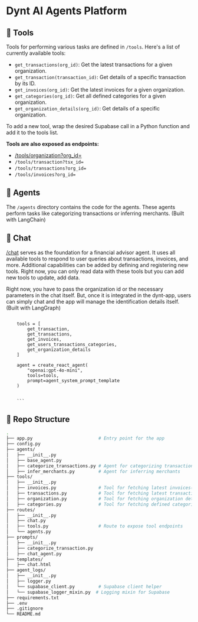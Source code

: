 # Dynt AI Agents Platform

## 🧰 Tools

Tools for performing various tasks are defined in `/tools`. Here's a list of currently available tools:

- `get_transactions(org_id)`: Get the latest transactions for a given organization.
- `get_transaction(transaction_id)`: Get details of a specific transaction by its ID.
- `get_invoices(org_id)`: Get the latest invoices for a given organization.
- `get_categories(org_id)`: Get all defined categories for a given organization.
- `get_organization_details(org_id)`: Get details of a specific organization.

To add a new tool, wrap the desired Supabase call in a Python function and add it to the tools list.

**Tools are also exposed as endpoints:**

- [/tools/organization?org_id=](https://dynt-ai-agents-platform-production.up.railway.app/tools/organization?org_id=clm9bbaq00001ol1rs8s7z9p2)
- `/tools/transaction?tsx_id=`
- `/tools/transactions?org_id=`
- `/tools/invoices?org_id=`

## 🤖 Agents

The `/agents` directory contains the code for the agents. These agents perform tasks like categorizing transactions or inferring merchants. (Built with LangChain)

## 💬 Chat

[/chat](https://dynt-ai-agents-platform-production.up.railway.app/chat) serves as the foundation for a financial advisor agent. It uses all available tools to respond to user queries about transactions, invoices, and more. Additional capabilities can be added by defining and registering new tools. Right now, you can only read data with these tools but you can add new tools to update, add data.

Right now, you have to pass the organization id or the necessary parameters in the chat itself. But, once it is integrated in the dynt-app, users can simply chat and the app will manage the identification details itself. (Built with LangGraph)

````

    tools = [
        get_transaction,
        get_transactions,
        get_invoices,
        get_users_transactions_categories,
        get_organization_details
    ]

    agent = create_react_agent(
        "openai:gpt-4o-mini",
        tools=tools,
        prompt=agent_system_prompt_template
    )


    ```
````

## 📁 Repo Structure

```bash
.
├── app.py                         # Entry point for the app
├── config.py
├── agents/
│   ├── __init__.py
│   ├── base_agent.py
│   ├── categorize_transactions.py # Agent for categorizing transactions
│   ├── infer_merchants.py         # Agent for inferring merchants
├── tools/
│   ├── __init__.py
│   ├── invoices.py                # Tool for fetching latest invoices(8)
│   ├── transactions.py            # Tool for fetching latest transactions, transaction details
│   ├── organization.py            # Tool for fetching organization details
│   ├── categories.py              # Tool for fetching defined categories in the organization
├── routes/
│   ├── __init__.py
│   ├── chat.py
│   ├── tools.py                   # Route to expose tool endpoints
│   └── agents.py
├── prompts/
│   ├── __init__.py
│   ├── categorize_transaction.py
│   ├── chat_agent.py
├── templates/
│   ├── chat.html
├── agent_logs/
│   ├── __init__.py
│   ├── logger.py
│   └── supabase_client.py         # Supabase client helper
│   └── supabase_logger_mixin.py  # Logging mixin for Supabase
├── requirements.txt
├── .env
├── .gitignore
└── README.md
```
